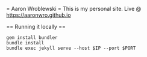 = Aaron Wroblewski =
This is my personal site. Live @ https://aaronwro.github.io

== Running it locally ==
```Shell
gem install bundler
bundle install
bundle exec jekyll serve --host $IP --port $PORT
```